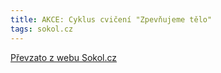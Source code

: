 ```yaml
---
title: AKCE: Cyklus cvičení "Zpevňujeme tělo"
tags: sokol.cz
---
```





[Převzato z webu Sokol.cz](http://www.sokol.cz/sokol/index.php?action=zobrazakci&id=1501949604)
